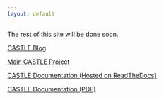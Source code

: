 ```yaml
---
layout: default
---
```


The rest of this site will be done soon.

[CASTLE Blog](blog)

[Main CASTLE Project](https://github.com/CASTLE-FWK)

[CASTLE Documentation (Hosted on ReadTheDocs)](https://docs.castle-framework.io/)

[CASTLE Documentation (PDF)](https://readthedocs.org/projects/castle-documentation/downloads/pdf/latest/)